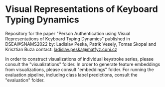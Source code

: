 # Visual Representations of Keyboard Typing Dynamics
Repository for the paper "Person Authentication using Visual Representations of Keyboard Typing Dynamics" published in DSEA@SNAMS2022
by: Ladislav Peska, Patrik Vesely, Tomas Skopal and Krisztian Buza
contact: ladislav.peska@matfyz.cuni.cz

In order to construct visualizations of individual keystroke series, please consult the "visualizations" folder. In order to generate feature embeddings from visualizations, please consult "embeddings" folder. For running the evaluation pipeline, including class label predictions, consult the "evaluation" folder.


